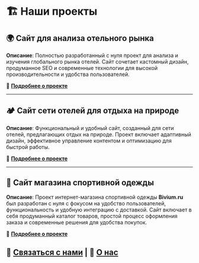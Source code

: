 # 🏗️ Наши проекты

## 🌍 Сайт для анализа отельного рынка  
**Описание**: Полностью разработанный с нуля проект для анализа и изучения глобального рынка отелей. Сайт сочетает кастомный дизайн, продуманное SEO и современные технологии для высокой производительности и удобства пользователей.  

🔗 **[Подробнее о проекте](https://github.com/ColdRayBurn/ushkova-team.ru/blob/main/README.md)**  

---

## 🏕️ Сайт сети отелей для отдыха на природе  
**Описание**: Функциональный и удобный сайт, созданный для сети отелей, предлагающих отдых на природе. Проект включает адаптивный дизайн, эффективное управление контентом и оптимизацию для быстрой работы.  

🔗 **[Подробнее о проекте](https://github.com/ColdRayBurn/WH-COLLECTION/blob/main/README.md)**  

---

## 🛒 Сайт магазина спортивной одежды  
**Описание**: Проект интернет-магазина спортивной одежды **Bivium.ru** был разработан с нуля с фокусом на удобство пользователей, функциональность и удобную интеграцию с доставкой. Сайт включает в себя продуманный каталог товаров, простой процесс оформления заказа и современные решения для удобства покупок.

🔗 **[Подробнее о проекте](https://github.com/ColdRayBurn/bivium.ru/blob/main/README.md)** 


## 💼 [Связаться с нами](mailto:tnoob128@gmail.com) | 📃 [О нас](https://github.com/ColdRayBurn/Ready-made-projects/blob/main/README.md)

